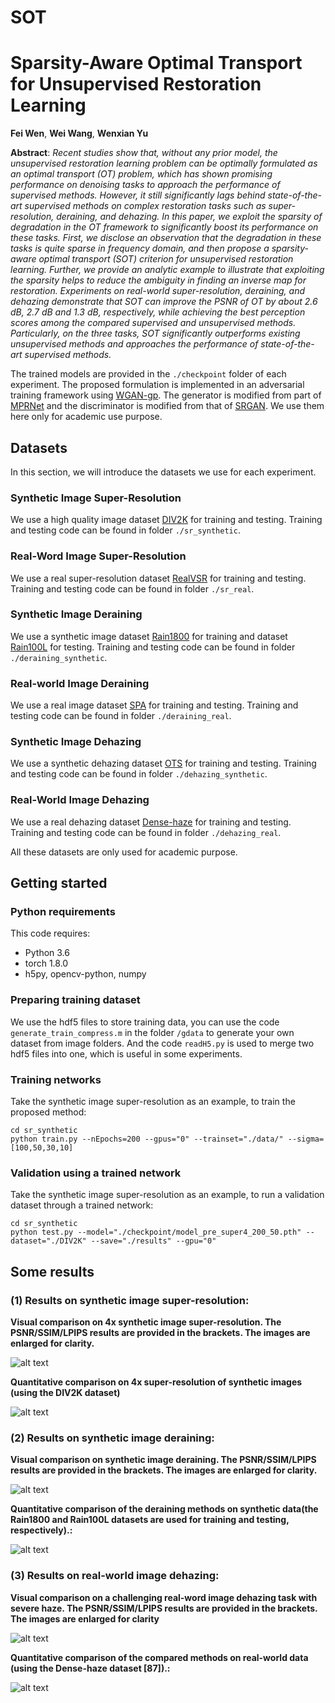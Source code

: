 # SOT
# Sparsity-Aware Optimal Transport for Unsupervised Restoration Learning
**Fei Wen**, **Wei Wang**, **Wenxian Yu**

**Abstract**:
_Recent studies show that, without any prior model, the unsupervised restoration learning problem can be optimally formulated as an optimal transport (OT) problem, which has shown promising performance on denoising tasks to approach the performance of supervised methods. However, it still significantly lags behind state-of-the-art supervised methods on complex restoration tasks such as super-resolution, deraining, and dehazing. In this paper, we exploit the sparsity of degradation in the OT
framework to significantly boost its performance on these tasks. First, we disclose an observation that the degradation in these tasks is quite sparse in frequency domain, and then propose a sparsity-aware optimal transport (SOT) criterion for unsupervised restoration learning. Further, we provide an analytic example to illustrate that exploiting the sparsity helps to reduce the ambiguity in finding an inverse map for restoration. Experiments on real-world super-resolution, deraining, and dehazing demonstrate that SOT can improve the PSNR of OT by about 2.6 dB, 2.7 dB and 1.3 dB, respectively, while achieving the best perception scores among the compared supervised and unsupervised methods. Particularly, on the three tasks, SOT significantly outperforms existing unsupervised methods and approaches the performance of state-of-the-art supervised methods._

The trained models are provided in the `./checkpoint` folder of each experiment. The proposed formulation is implemented in an adversarial training framework using [WGAN-gp](https://proceedings.neurips.cc/paper/2017/hash/892c3b1c6dccd52936e27cbd0ff683d6-Abstract.html). The generator is modified from part of [MPRNet](https://github.com/swz30/MPRNet) and the discriminator is modified from that of [SRGAN](https://github.com/tensorlayer/srgan). We use them here only for academic use purpose.

## Datasets

In this section, we will introduce the datasets we use for each experiment. 

### Synthetic Image Super-Resolution

We use a high quality image dataset [DIV2K](https://data.vision.ee.ethz.ch/cvl/DIV2K/) for training and testing. Training and testing code can be found in folder `./sr_synthetic`.

### Real-Word Image Super-Resolution

We use a real super-resolution dataset [RealVSR](https://github.com/IanYeung/RealVSR) for training and testing. Training and testing code can be found in folder `./sr_real`.

### Synthetic Image Deraining

We use a synthetic image dataset [Rain1800](https://drive.google.com/file/d/1_pP8fR-gpHUB0q1kpvZxKALvjLZ-JVM8/view) for training and dataset [Rain100L](http://www.cs.yorku.ca/~kamel/sidd/) for testing. Training and testing code can be found in folder `./deraining_synthetic`.

### Real-world Image Deraining

We use a real image dataset [SPA](https://github.com/stevewongv/SPANet) for training and testing. Training and testing code can be found in folder `./deraining_real`.

### Synthetic Image Dehazing

We use a synthetic dehazing dataset [OTS](https://sites.google.com/view/reside-dehaze-datasets) for training and testing. Training and testing code can be found in folder `./dehazing_synthetic`.

### Real-World Image Dehazing

We use a real  dehazing dataset [Dense-haze](https://data.vision.ee.ethz.ch/cvl/ntire19//dense-haze/) for training and testing. Training and testing code can be found in folder `./dehazing_real`.

All these datasets are only used for academic purpose.

## Getting started

### Python requirements

This code requires:

- Python 3.6
- torch 1.8.0
- h5py, opencv-python, numpy

### Preparing training dataset

We use the hdf5 files to store training data, you can use the code `generate_train_compress.m` in the folder `/gdata` to generate your own dataset from image folders. And the code `readH5.py` is used to merge two hdf5 files into one, which is useful in some experiments.

### Training networks

Take the synthetic image super-resolution as an example, to train the proposed method:

```
cd sr_synthetic
python train.py --nEpochs=200 --gpus="0" --trainset="./data/" --sigma=[100,50,30,10]

```

### Validation using a trained network

Take the synthetic image super-resolution as an example, to run a validation dataset through a trained network:

```
cd sr_synthetic
python test.py --model="./checkpoint/model_pre_super4_200_50.pth" --dataset="./DIV2K" --save="./results" --gpu="0"
```

## Some results

### (1) Results on synthetic image super-resolution:

**Visual comparison on 4x synthetic image super-resolution. The PSNR/SSIM/LPIPS results are provided in the brackets. The images are enlarged for clarity.**

![alt text](images/sr_syn.png )

**Quantitative comparison on 4x super-resolution of synthetic images (using the DIV2K dataset)**

![alt text](images/q_sr_syn.png )

### (2) Results on synthetic image deraining:

**Visual comparison on synthetic image deraining. The PSNR/SSIM/LPIPS results are provided in the brackets. The images are enlarged for clarity.**

![alt text](images/rain_syn.png )

**Quantitative comparison of the deraining methods on synthetic data(the Rain1800 and Rain100L datasets are used for training and testing, respectively).:**

![alt text](images/q_rain_syn.png )

### (3) Results on real-world image dehazing:

**Visual comparison on a challenging real-word image dehazing task with severe haze. The PSNR/SSIM/LPIPS results are provided in the brackets. The images are enlarged for clarity**

![alt text](images/haze_real.png )

**Quantitative comparison of the compared methods on real-world data (using the Dense-haze dataset [87]).:**

![alt text](images/q_haze_real.png )
